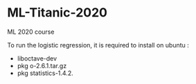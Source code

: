 # ML-Titanic-2020
ML 2020 course


To run the logistic regression, it is required to install on ubuntu :
* liboctave-dev
* pkg o-2.6.1.tar.gz
* pkg statistics-1.4.2.
